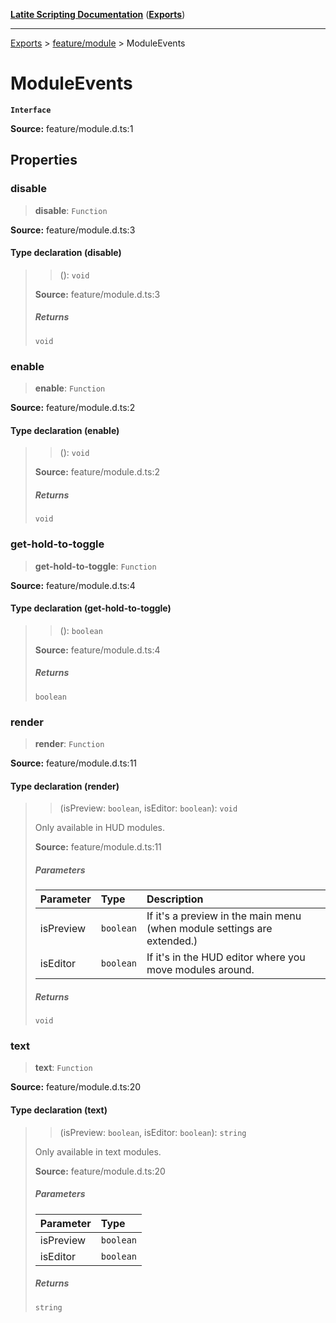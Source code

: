 [**Latite Scripting Documentation**](../../README.md) ([**Exports**](../../exports.md))

---

[Exports](../../exports.md) > [feature/module](../index.md) > ModuleEvents

# ModuleEvents

**`Interface`**

**Source:** feature/module.d.ts:1

## Properties

### disable

> **disable**: `Function`

**Source:** feature/module.d.ts:3

#### Type declaration (disable)

> > (): `void`
>
> **Source:** feature/module.d.ts:3
>
> ##### Returns
>
> `void`

### enable

> **enable**: `Function`

**Source:** feature/module.d.ts:2

#### Type declaration (enable)

> > (): `void`
>
> **Source:** feature/module.d.ts:2
>
> ##### Returns
>
> `void`

### get-hold-to-toggle

> **get-hold-to-toggle**: `Function`

**Source:** feature/module.d.ts:4

#### Type declaration (get-hold-to-toggle)

> > (): `boolean`
>
> **Source:** feature/module.d.ts:4
>
> ##### Returns
>
> `boolean`

### render

> **render**: `Function`

**Source:** feature/module.d.ts:11

#### Type declaration (render)

> > (isPreview: `boolean`, isEditor: `boolean`): `void`
>
> Only available in HUD modules.
>
> **Source:** feature/module.d.ts:11
>
> ##### Parameters
>
> | Parameter | Type      | Description                                                             |
> | :-------- | :-------- | :---------------------------------------------------------------------- |
> | isPreview | `boolean` | If it's a preview in the main menu (when module settings are extended.) |
> | isEditor  | `boolean` | If it's in the HUD editor where you move modules around.                |
>
> ##### Returns
>
> `void`

### text

> **text**: `Function`

**Source:** feature/module.d.ts:20

#### Type declaration (text)

> > (isPreview: `boolean`, isEditor: `boolean`): `string`
>
> Only available in text modules.
>
> **Source:** feature/module.d.ts:20
>
> ##### Parameters
>
> | Parameter | Type      |
> | :-------- | :-------- |
> | isPreview | `boolean` |
> | isEditor  | `boolean` |
>
> ##### Returns
>
> `string`
